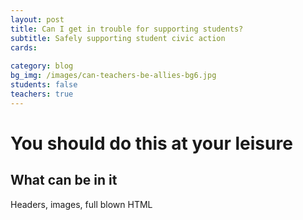 ```yaml
---
layout: post
title: Can I get in trouble for supporting students?
subtitle: Safely supporting student civic action
cards:
   
category: blog
bg_img: /images/can-teachers-be-allies-bg6.jpg
students: false
teachers: true
---
```


You should do this at your leisure
==================================

## What can be in it

Headers, images, full blown HTML



